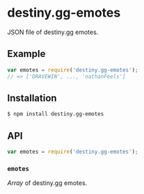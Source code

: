 # destiny.gg-emotes

JSON file of destiny.gg emotes.

## Example

``` javascript
var emotes = require('destiny.gg-emotes');
// => ['DRAVEWIN', ..., 'nathanFeels']
```

## Installation

``` bash
$ npm install destiny.gg-emotes
```

## API

``` javascript
var emotes = require('destiny.gg-emotes');
```

### `emotes`

_Array_ of destiny.gg emotes.
